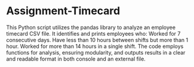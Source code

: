# Assignment-Timecard

This Python script utilizes the pandas library to analyze an employee timecard CSV file. It identifies and prints employees who:
  Worked for 7 consecutive days.
  Have less than 10 hours between shifts but more than 1 hour.
  Worked for more than 14 hours in a single shift.
  The code employs functions for analysis, ensuring modularity, and outputs results in a clear and readable format in both console and an external file.
